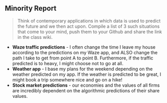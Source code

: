 <h2>Minority Report</h2>

>Think of contemporary applications in which data is used to predict the future and we then act upon. Compile a list of 3 such situations that come to your mind, push them to your Github and share the link in the class wiki.

* <b>Waze traffic predictions</b> - I often change the time I leave my house according to the predictions on my Waze app, and ALSO change the path I take to get from point A to point B. Furthermore, if the traffic predicted is to heavy, I might choose not to go at all.
* <b>Weather app</b> - I base my plans for the weekend depending on the weather predicted on my app. If the weather is predicted to be great, I might book a trip somewhere nice and go on a hike!
* <b>Stock market predictions</b> - our economies and the values of all firms are incredibly dependent on the algorithmic predictions of their share values.
